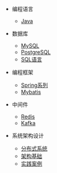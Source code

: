 - 编程语言
  - [Java](编程语言/Java/)

- 数据库
  - [MySQL](数据库/MySQL/)
  - [PostgreSQL](数据库/PostgreSQL/)
  - [SQL语言](数据库/SQL语言/)

- 编程框架
  - [Spring系列](编程框架/Spring系列/)
  - [Mybatis](编程框架/Mybatis/) 

- 中间件
  - [Redis](中间件/Redis/)
  - [Kafka](中间件/Kafka/)
  
- 系统架构设计
  - [分布式系统](系统架构/分布式系统/)
  - [架构基础](系统架构/架构基础/)
  - [实践案例](系统架构/实践案例/)